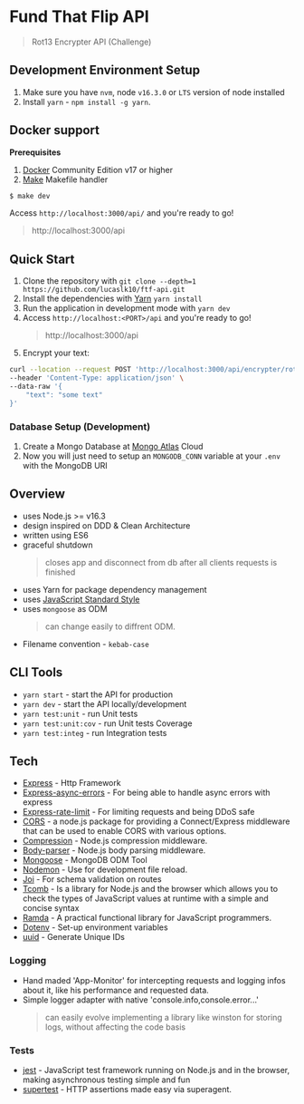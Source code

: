 # Fund That Flip API
> Rot13 Encrypter API (Challenge)

## Development Environment Setup

1.  Make sure you have `nvm`, node `v16.3.0` or `LTS` version of node installed
2.  Install `yarn` - `npm install -g yarn`.

## Docker support

**Prerequisites**
1. [Docker](https://www.docker.com/products/docker-engine) Community Edition v17 or higher
2. [Make](https://makefile.site/) Makefile handler

```sh
$ make dev
```
Access `http://localhost:3000/api/` and you're ready to go!
> http://localhost:3000/api


## Quick Start

1. Clone the repository with `git clone --depth=1 https://github.com/lucaslk10/ftf-api.git`
2. Install the dependencies with [Yarn](https://yarnpkg.com/en/docs/install/) `yarn install`
6. Run the application in development mode with `yarn dev`
7. Access `http://localhost:<PORT>/api` and you're ready to go!
    > http://localhost:3000/api
8. Encrypt your text:
```sh
curl --location --request POST 'http://localhost:3000/api/encrypter/rot13' \
--header 'Content-Type: application/json' \
--data-raw '{
    "text": "some text"
}'
```

### Database Setup (Development)

1. Create a Mongo Database at [Mongo Atlas](https://www.mongodb.com/atlas/database) Cloud
2. Now you will just need to setup an `MONGODB_CONN` variable at your `.env` with the MongoDB URI

## Overview

- uses Node.js >= v16.3
- design inspired on DDD & Clean Architecture
- written using ES6
- graceful shutdown
  > closes app and disconnect from db after all clients requests is finished
- uses Yarn for package dependency management
- uses [JavaScript Standard Style](http://standardjs.com/)
- uses `mongoose` as ODM
  > can change easily to diffrent ODM.
- Filename convention - `kebab-case`

## CLI Tools

- `yarn start` - start the API for production
- `yarn dev` - start the API locally/development
- `yarn test:unit` - run Unit tests
- `yarn test:unit:cov` - run Unit tests Coverage
- `yarn test:integ` - run Integration tests

## Tech

- [Express](https://expressjs.com/) - Http Framework
- [Express-async-errors](https://www.npmjs.com/package/express-async-errors) - For being able to handle async errors with express
- [Express-rate-limit](https://www.npmjs.com/package/express-rate-limit) - For limiting requests and being DDoS safe
- [CORS](https://github.com/expressjs/cors) - a node.js package for providing a Connect/Express middleware that can be used to enable CORS with various options.
- [Compression](https://github.com/expressjs/compression) - Node.js compression middleware.
- [Body-parser](https://github.com/expressjs/body-parser) - Node.js body parsing middleware.
- [Mongoose](https://mongoosejs.com/) - MongoDB ODM Tool
- [Nodemon](https://nodemon.io/) - Use for development file reload.
- [Joi](https://joi.dev/) - For schema validation on routes
- [Tcomb](https://github.com/gcanti/tcomb) - Is a library for Node.js and the browser which allows you to check the types of JavaScript values at runtime with a simple and concise syntax
- [Ramda](http://ramdajs.com/) - A practical functional library for JavaScript programmers.
- [Dotenv](https://www.npmjs.com/package/dotenv) - Set-up environment variables
- [uuid](https://www.npmjs.com/package/uuid) - Generate Unique IDs


### Logging
- Hand maded 'App-Monitor' for intercepting requests and logging infos about it, like his performance and requested data.
- Simple logger adapter with native 'console.info,console.error...'
  > can easily evolve implementing a library like winston for storing logs, without affecting the code basis

### Tests
- [jest](https://jestjs.io/) - JavaScript test framework running on Node.js and in the browser, making asynchronous testing simple and fun
- [supertest](https://github.com/visionmedia/supertest) - HTTP assertions made easy via superagent.

